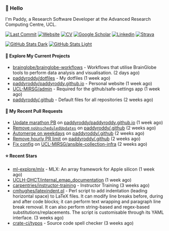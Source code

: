 ### 👋 Hello

I'm Paddy, a Research Software Developer at the Advanced Research Computing
Centre, UCL.

[![Last Commit](https://img.shields.io/github/last-commit/paddyroddy/paddyroddy/main?label=updated)](https://github.com/paddyroddy)
[![Website](https://img.shields.io/badge/GitHub%20Pages-222?logo=githubpages&logoColor=fff&style=for-the-badge&style=flat)](https://paddyroddy.github.io)
[![CV](https://img.shields.io/badge/CV-PDF-pink.svg)](https://paddyroddy.github.io/cv)
[![Google Scholar](https://img.shields.io/badge/Google%20Scholar-4285F4?logo=googlescholar&logoColor=fff&style=for-the-badge&style=flat)](https://scholar.google.com/citations?user=OFigHUwAAAAJ)
[![Linkedin](https://img.shields.io/badge/LinkedIn-0A66C2?logo=linkedin&logoColor=fff&style=for-the-badge&style=flat)](https://www.linkedin.com/in/patrickjamesroddy)
[![Strava](https://img.shields.io/badge/Strava-FC4C02?style=for-the-badge&logo=strava&logoColor=white&style=flat)](https://www.strava.com/athletes/patrick_roddy)

[![GitHub Stats Dark](https://github-readme-stats-paddyroddy.vercel.app/api?username=paddyroddy&disable_animations=true&hide_border=true&hide_title=true&include_all_commits=true&rank_icon=github&show=prs_merged,reviews&show_icons=true&theme=tokyonight)](https://github.com/paddyroddy/paddyroddy#gh-dark-mode-only)
[![GitHub Stats Light](https://github-readme-stats-paddyroddy.vercel.app/api?username=paddyroddy&disable_animations=true&hide_border=true&hide_title=true&include_all_commits=true&rank_icon=github&show=prs_merged,reviews&show_icons=true&theme=default)](https://github.com/paddyroddy/paddyroddy#gh-light-mode-only)

#### 👷 Explore My Current Projects

- [brainglobe/brainglobe-workflows](https://github.com/brainglobe/brainglobe-workflows) - Workflows that utilise BrainGlobe tools to perform data analysis and visualisation.
  (2 days ago)
- [paddyroddy/dotfiles](https://github.com/paddyroddy/dotfiles) - My dotfiles
  (1 week ago)
- [paddyroddy/paddyroddy.github.io](https://github.com/paddyroddy/paddyroddy.github.io) - Personal website
  (1 week ago)
- [UCL-MIRSG/admin](https://github.com/UCL-MIRSG/admin) - Required for the github/safe-settings app
  (1 week ago)
- [paddyroddy/.github](https://github.com/paddyroddy/.github) - Default files for all repositories
  (2 weeks ago)

#### 🔨 My Recent Pull Requests

- [Update marathon PB](https://github.com/paddyroddy/paddyroddy.github.io/pull/65) on [paddyroddy/paddyroddy.github.io](https://github.com/paddyroddy/paddyroddy.github.io)
  (1 week ago)
- [Remove `noUnscheduledUpdates`](https://github.com/paddyroddy/.github/pull/182) on [paddyroddy/.github](https://github.com/paddyroddy/.github)
  (2 weeks ago)
- [Automerge on weekdays](https://github.com/paddyroddy/.github/pull/181) on [paddyroddy/.github](https://github.com/paddyroddy/.github)
  (2 weeks ago)
- [Remove hourly PR limit](https://github.com/paddyroddy/.github/pull/180) on [paddyroddy/.github](https://github.com/paddyroddy/.github)
  (2 weeks ago)
- [Fix config](https://github.com/UCL-MIRSG/ansible-collection-infra/pull/7) on [UCL-MIRSG/ansible-collection-infra](https://github.com/UCL-MIRSG/ansible-collection-infra)
  (2 weeks ago)

#### ⭐ Recent Stars

- [ml-explore/mlx](https://github.com/ml-explore/mlx) - MLX: An array framework for Apple silicon
  (1 week ago)
- [UCLH-DHCT/internal_emap_documentation](https://github.com/UCLH-DHCT/internal_emap_documentation)
  (1 week ago)
- [carpentries/instructor-training](https://github.com/carpentries/instructor-training) - Instructor Training
  (3 weeks ago)
- [cmhughes/latexindent.pl](https://github.com/cmhughes/latexindent.pl) - Perl script to add indentation (leading horizontal space) to LaTeX files. It can modify line breaks before, during and after code blocks; it can perform text wrapping and paragraph line break removal. It can also perform string-based and regex-based substitutions/replacements. The script is customisable through its YAML interface.
  (3 weeks ago)
- [crate-ci/typos](https://github.com/crate-ci/typos) - Source code spell checker
  (3 weeks ago)
